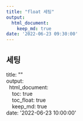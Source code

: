 ```yaml
---
title: "float 세팅"  
output:  
  html_document:
    keep_md: true  
date: '2022-06-23 09:30:00' 
---
```




## 세팅 
title: ""  
output:  
&nbsp;&nbsp;html_document:  
&nbsp;&nbsp;&nbsp;&nbsp;toc: true  
&nbsp;&nbsp;&nbsp;&nbsp;toc_float: true  
&nbsp;&nbsp;&nbsp;&nbsp;keep_md: true  
date: '2022-06-23 10:00:00'  

